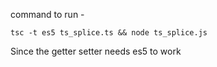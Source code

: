command to run - 

```tsc -t es5 ts_splice.ts && node ts_splice.js```

Since the getter setter needs es5 to work
